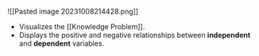 ![[Pasted image 20231008214428.png]]


- Visualizes the [[Knowledge Problem]].
- Displays the positive and negative relationships between **independent** and **dependent** variables.
